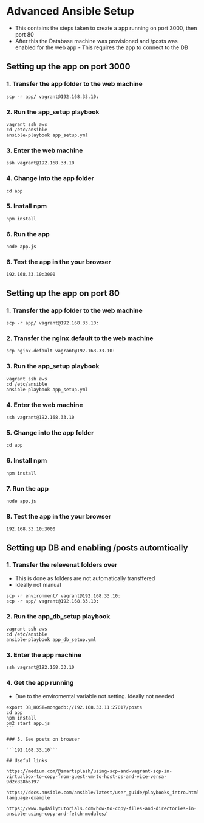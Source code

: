 # Advanced Ansible Setup

- This contains the steps taken to create a app running on port 3000, then port 80
- After this the Database machine was provisioned and /posts was enabled for the web app
        - This requires the app to connect to the DB

## Setting up the app on port 3000

### 1. Transfer the app folder to the web machine

```scp -r app/ vagrant@192.168.33.10:```

### 2. Run the app_setup playbook

```
vagrant ssh aws
cd /etc/ansible
ansible-playbook app_setup.yml
```

### 3. Enter the web machine

```ssh vagrant@192.168.33.10```

### 4. Change into the app folder

```cd app```

### 5. Install npm

```npm install```

### 6. Run the app

```node app.js```

### 6. Test the app in the your browser

```192.168.33.10:3000```

## Setting up the app on port 80

### 1. Transfer the app folder to the web machine

```scp -r app/ vagrant@192.168.33.10:```

### 2. Transfer the nginx.default to the web machine

```scp nginx.default vagrant@192.168.33.10:```

### 3. Run the app_setup playbook

```
vagrant ssh aws
cd /etc/ansible
ansible-playbook app_setup.yml
```

### 4. Enter the web machine

```ssh vagrant@192.168.33.10```

### 5. Change into the app folder

```cd app```

### 6. Install npm

```npm install```

### 7. Run the app

```node app.js```

### 8. Test the app in the your browser

```192.168.33.10:3000```


## Setting up DB and enabling /posts automtically

### 1. Transfer the relevenat folders over 

- This is done as folders are not automatically transffered
- Ideally not manual

```
scp -r environment/ vagrant@192.168.33.10:
scp -r app/ vagrant@192.168.33.10:
```
### 2. Run the app_db_setup playbook

```
vagrant ssh aws
cd /etc/ansible
ansible-playbook app_db_setup.yml
```

### 3. Enter the app machine

```ssh vagrant@192.168.33.10```

### 4. Get the app running

- Due to the enviromental variable not setting. Ideally not needed

````
export DB_HOST=mongodb://192.168.33.11:27017/posts
cd app
npm install
pm2 start app.js
```

### 5. See posts on browser

```192.168.33.10```

## Useful links

https://medium.com/@smartsplash/using-scp-and-vagrant-scp-in-virtualbox-to-copy-from-guest-vm-to-host-os-and-vice-versa-9d2c828b6197

https://docs.ansible.com/ansible/latest/user_guide/playbooks_intro.html#playbook-language-example

https://www.mydailytutorials.com/how-to-copy-files-and-directories-in-ansible-using-copy-and-fetch-modules/

